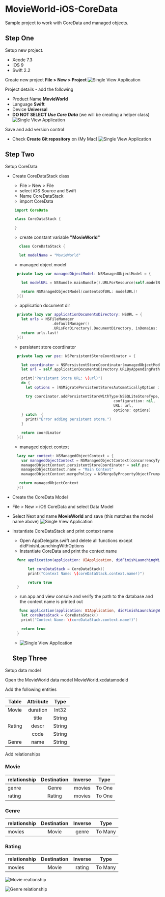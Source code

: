 # MovieWorld-iOS-CoreData

Sample project to work with CoreData and managed objects.

## Step One
Setup new project.
 * Xcode 7.3
 * IOS 9
 * Swift 2.2


 Create new project  **File > New > Project**
 ![Single View Application](https://github.com/tbone21w/MovieWorld-iOS-CoreData/raw/master/resources/singleview_app.png "Single View Application")


 Project details - add the following
  * Product Name **MovieWorld**
  * Language **Swift**
  * Device **Universal**
  *  **DO NOT SELECT _Use Core Data_** (we will be creating a helper class)
 ![Single View Application](https://github.com/tbone21w/MovieWorld-iOS-CoreData/raw/master/resources/project_details.png "Project Details")

 Save and add version control
  * Check **Create Git repository** on (My Mac)
 ![Single View Application](https://github.com/tbone21w/MovieWorld-iOS-CoreData/raw/master/resources/version_control.png "Version Control")

## Step Two
Setup CoreData
 * Create CoreDataStack class
   * File > New > File
   * select iOS Source and Swift
   * Name CoreDataStack
   * import CoreData
   ```swift
    import CoreData

    class CoreDataStack {

    }
   ```
   * create constant variable **"MovieWorld"**
   ```swift
      class CoreDataStack {

      let modelName = "MovieWorld"
   ```
   * managed object model
   ```swift
     private lazy var managedObjectModel: NSManagedObjectModel = {

       let modelURL = NSBundle.mainBundle().URLForResource(self.modelName, withExtension: "momd")!

       return NSManagedObjectModel(contentsOfURL: modelURL)!
     }()
   ```
   * application document dir
   ```swift
     private lazy var applicationDocumentsDirectory: NSURL = {
       let urls = NSFileManager
                     .defaultManager()
                     .URLsForDirectory(.DocumentDirectory, inDomains: .UserDomainMask)
       return urls.last!
     }()
   ```
   * persistent store coordinator
   ```swift
     private lazy var psc: NSPersistentStoreCoordinator = {

       let coordinator = NSPersistentStoreCoordinator(managedObjectModel: self.managedObjectModel)
       let url = self.applicationDocumentsDirectory.URLByAppendingPathComponent(self.modelName)

       print("Persistant Store URL: \(url)")
       do {
         let options = [NSMigratePersistentStoresAutomaticallyOption : true]

         try coordinator.addPersistentStoreWithType(NSSQLiteStoreType,
                                                 configuration: nil,
                                                 URL: url,
                                                 options: options)
       } catch  {
         print("Error adding persistent store.")
       }

       return coordinator
     }()
   ```
   * managed object context
   ```swift
     lazy var context: NSManagedObjectContext = {
       var managedObjectContext = NSManagedObjectContext(concurrencyType: .MainQueueConcurrencyType)
       managedObjectContext.persistentStoreCoordinator = self.psc
       managedObjectContext.name = "Main Context"
       managedObjectContext.mergePolicy = NSMergeByPropertyObjectTrumpMergePolicy

      return managedObjectContext
     }()
   ```
 * Create the CoreData Model
  * File > New > iOS CoreData and select Data Model
  * Select Next and name **MovieWorld** and save  (this matches the model name above)
   ![Single View Application](https://github.com/tbone21w/MovieWorld-iOS-CoreData/raw/master/resources/new_datamodel.png "New Data Model")
 * Instantiate CoreDataStack and print context name
   * Open AppDelegate.swift and delete all functions except didFinishLaunchingWithOptions
   * Instantiate CoreData and print the context name
   ```swift
     func application(application: UIApplication, didFinishLaunchingWithOptions launchOptions: [NSObject: AnyObject]?) -> Bool {

          let coreDataStack = CoreDataStack()
          print("Context Name: \(coreDataStack.context.name!)")

          return true
     }
   ```
   * run app and view console and verify the path to the database and the context name is printed out
   ```swift
      func application(application: UIApplication, didFinishLaunchingWithOptions launchOptions: [NSObject: AnyObject]?) -> Bool {
       let coreDataStack = CoreDataStack()
       print("Context Name: \(coreDataStack.context.name!)")

       return true
     }
   ```
   * ![Single View Application](https://github.com/tbone21w/MovieWorld-iOS-CoreData/raw/master/resources/console_step_2.png "Console")

   ## Step Three
Setup data model

Open the MovieWorld data model MovieWorld.xcdatamodeld

Add the following entities

| Table   |      Attribute      |  Type |
|----------|:-------------:|:------:|
| Movie |  duration | Int32 |
|       |  title | String |
| Rating |  descr | String |
|       |  code | String |
| Genre |  name | String |

Add relationships

### Movie

| relationship | Destination | Inverse | Type |
|----------|:-------------:|:------:|:------:|
| genre |  Genre | movies | To One |
| rating |  Rating | movies | To One |

### Genre

| relationship | Destination | Inverse | Type |
|----------|:-------------:|:------:|:------:|
| movies |  Movie | genre | To Many |

### Rating

| relationship | Destination | Inverse | Type |
|----------|:-------------:|:------:|:------:|
| movies |  Movie | rating | To Many |

 ![Movie reationship ](https://github.com/tbone21w/MovieWorld-iOS-CoreData/raw/master/resources/movie_model_step_3.png "Movie relationship")

  ![Genre relationship](https://github.com/tbone21w/MovieWorld-iOS-CoreData/raw/master/resources/genre_model_step_3.png "Genre relationship")
